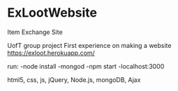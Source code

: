 # ExLootWebsite
Item Exchange Site

UofT group project
First experience on making a website https://exloot.herokuapp.com/

run:
-node install
-mongod
-npm start
-localhost:3000

html5, css, js, jQuery, Node.js, mongoDB, Ajax
